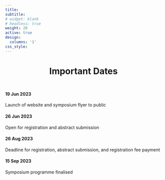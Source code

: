```yaml
---
title:
subtitle:
# widget: blank
# headless: true
weight: 20
active: true
design:
  columns: '1'
css_style: 
---
```

<h1 style="text-align: center; margin-bottom: 3rem;">Important Dates</h1>

<div class="row" style="margin-bottom:2rem;">
        <div class="col-sm mt-3">
                <div class="card py-0">
                        <h4 class="card-header text-center text-white">
                                19 Jun 2023
                        </h4>
                        <div class="card-body">
                                <p class="card-title">
                                Launch of website and symposium flyer to public
                                        <!-- <ul style="padding-left:inherit;margin-left:.7rem;">
                                                <li>Launch of website and symposium flyer to public</li>
                                        </ul> -->
                                </p>
                        </div>
                </div>
        </div>
        <div class="col-sm mt-3">
                <div class="card">
                        <h4 class="card-header text-center text-white">
                                26 Jun 2023
                        </h4>
                                <div class="card-body">
                                        <p class="card-title">
                                        Open for registration and abstract submission
                                                <!-- <ul style="padding-left:inherit;margin-left:.7rem;">
                                                        <li>Registration</li>
                                                        <li>Abstract submission</li>
                                                        <li>Invitation letters for participants</li>
                                                </ul> -->
                                        </p>
                                </div>
                </div>
        </div>
        <div class="col-sm mt-3">
                <div class="card">
                        <h4 class="card-header text-center text-white">
                                26 Aug 2023
                        </h4>
                                <div class="card-body">
                                Deadline for registration, abstract submission, and registration fee payment
                                        <!-- <p class="card-title">
                                                <ul style="padding-left:inherit;margin-left:.7rem;">
                                                        <li>Program finalized</li>
                                                </ul>
                                        </p> -->
                                </div>
                </div>
        </div>
        <div class="col-sm mt-3">
                <div class="card">
                        <h4 class="card-header text-center text-white">
                                15 Sep 2023
                        </h4>
                                <div class="card-body">
                                        <p class="card-title">
                                        Symposium programme finalised
                                                <!-- <ul style="padding-left:inherit;margin-left:.7rem;">        
                                                        <li>Symposium</li>
                                                </ul> -->
                                        </p>
                                </div>
                </div>
        </div>
</div>